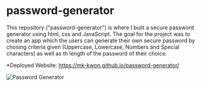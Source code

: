 # password-generator
This repository ("password-generator") is where I built a secure password generator using html, css and JavaScript. 
The goal for the project was to create an app which the users can generate their own secure password by chosing criteria given (Uppercase, Lowercase, Numbers and Special characters) as well as th length of the password of their choice. 

*Deployed Website: https://mk-kwon.github.io/password-generator/

![Password Generator](https://user-images.githubusercontent.com/61897671/83877282-6a07d100-a779-11ea-9704-5220afd8f447.png)




